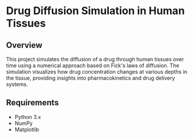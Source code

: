 # Drug Diffusion Simulation in Human Tissues

## Overview
This project simulates the diffusion of a drug through human tissues over time using a numerical approach based on Fick's laws of diffusion. The simulation visualizes how drug concentration changes at various depths in the tissue, providing insights into pharmacokinetics and drug delivery systems.

## Requirements
- Python 3.x
- NumPy
- Matplotlib

